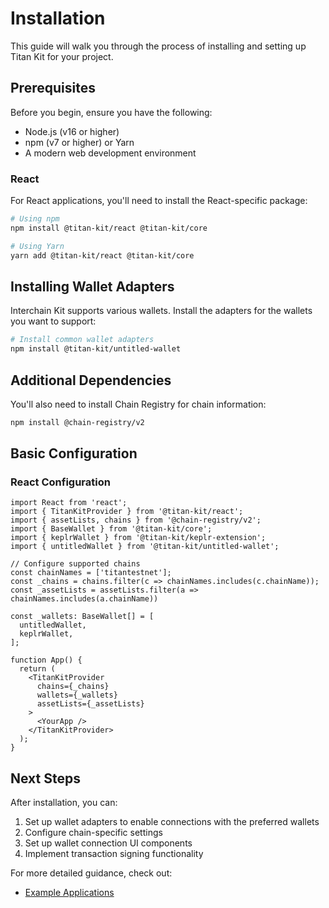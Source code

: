 # Installation

This guide will walk you through the process of installing and setting up Titan Kit for your project.

## Prerequisites

Before you begin, ensure you have the following:

* Node.js (v16 or higher)
* npm (v7 or higher) or Yarn
* A modern web development environment

### React

For React applications, you'll need to install the React-specific package:

```bash
# Using npm
npm install @titan-kit/react @titan-kit/core

# Using Yarn
yarn add @titan-kit/react @titan-kit/core
```

## Installing Wallet Adapters

Interchain Kit supports various wallets. Install the adapters for the wallets you want to support:

```bash
# Install common wallet adapters
npm install @titan-kit/untitled-wallet
```

## Additional Dependencies

You'll also need to install Chain Registry for chain information:

```bash
npm install @chain-registry/v2
```

## Basic Configuration

### React Configuration

```tsx
import React from 'react';
import { TitanKitProvider } from '@titan-kit/react';
import { assetLists, chains } from '@chain-registry/v2';
import { BaseWallet } from '@titan-kit/core';
import { keplrWallet } from '@titan-kit/keplr-extension';
import { untitledWallet } from '@titan-kit/untitled-wallet';

// Configure supported chains
const chainNames = ['titantestnet'];
const _chains = chains.filter(c => chainNames.includes(c.chainName));
const _assetLists = assetLists.filter(a => chainNames.includes(a.chainName))

const _wallets: BaseWallet[] = [
  untitledWallet,
  keplrWallet,
];

function App() {
  return (
    <TitanKitProvider
      chains={_chains}
      wallets={_wallets}
      assetLists={_assetLists}
    >
      <YourApp />
    </TitanKitProvider>
  );
}
```

## Next Steps

After installation, you can:

1. Set up wallet adapters to enable connections with the preferred wallets
2. Configure chain-specific settings
3. Set up wallet connection UI components
4. Implement transaction signing functionality

For more detailed guidance, check out:

* [Example Applications](https://github.com/cyberk-lab/titan-kit/tree/main/examples/react)
